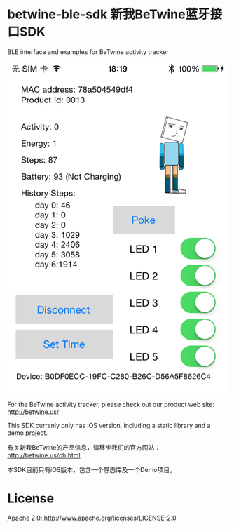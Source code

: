 betwine-ble-sdk 新我BeTwine蓝牙接口SDK
===============

BLE interface and examples for BeTwine activity tracker

![BeTwine Demo App](https://raw.githubusercontent.com/imlab/betwine-ble-sdk/master/BetwineBleiOS/BetwineiOSBleDemo/screenshot.png)

For the BeTwine activity tracker, please check out our product web site:
http://betwine.us/

This SDK currenly only has iOS version, including a static library and a demo project.

有关新我BeTwine的产品信息，请移步我们的官方网站：
http://betwine.us/ch.html

本SDK目前只有iOS版本，包含一个静态库及一个Demo项目。

License
===============
Apache 2.0: http://www.apache.org/licenses/LICENSE-2.0
